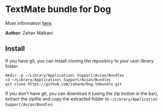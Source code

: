 TextMate bundle for Dog
=======================

More information [here](http://jabber.wocky.org/ "Jabberwocky").

**Author**: Zahan Malkani

Install
-------

If you have git, you can install cloning the repository to your user library folder:

    mkdir -p ~/Library/Application\ Support/Avian/Bundles
    cd ~/Library/Application\ Support/Avian/Bundles
    git clone https://github.com/zahanm/Dog.tmbundle.git

If you don't have git, you can download it (using the zip button in the bar), extract the zipfile and copy the extracted folder to `~/Library/Application Support/Avian/Bundles`.
